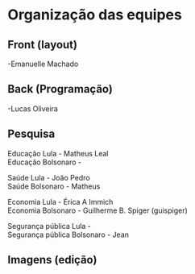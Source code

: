 # Organização das equipes

## Front (layout)
-Emanuelle Machado


## Back (Programação)
-Lucas Oliveira

## Pesquisa
Educação Lula - Matheus Leal <br>
Educação Bolsonaro - <br>

Saúde Lula - João Pedro <br>
Saúde Bolsonaro - Matheus <br>

Economia Lula - Érica A Immich <br>
Economia Bolsonaro - Guilherme B. Spiger (guispiger) <br>

Segurança pública Lula - <br>
Segurança pública Bolsonaro - Jean <br>


## Imagens (edição)


